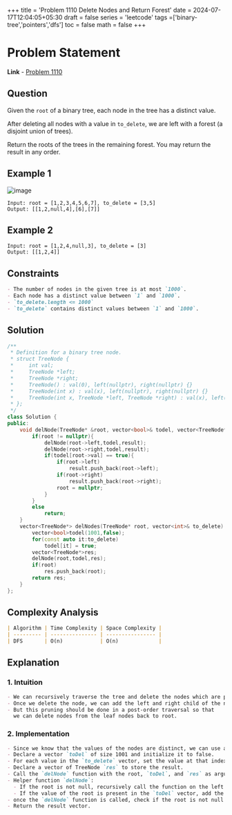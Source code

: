 +++
title = 'Problem 1110 Delete Nodes and Return Forest'
date = 2024-07-17T12:04:05+05:30
draft = false
series = 'leetcode'
tags =['binary-tree','pointers','dfs']
toc = false
math = false
+++

# Problem Statement

**Link** - [Problem 1110](https://leetcode.com/problems/delete-nodes-and-return-forest/description/)

## Question

Given the `root` of a binary tree, each node in the tree has a distinct value.

After deleting all nodes with a value in `to_delete`, we are left with a forest (a disjoint union of trees).

Return the roots of the trees in the remaining forest. You may return the result in any order.

## Example 1

![image](https://assets.leetcode.com/uploads/2019/07/01/screen-shot-2019-07-01-at-53836-pm.png)

```
Input: root = [1,2,3,4,5,6,7], to_delete = [3,5]
Output: [[1,2,null,4],[6],[7]]
```

## Example 2

```
Input: root = [1,2,4,null,3], to_delete = [3]
Output: [[1,2,4]]
```

## Constraints

```markdown
- The number of nodes in the given tree is at most `1000`.
- Each node has a distinct value between `1` and `1000`.
- `to_delete.length <= 1000`
- `to_delete` contains distinct values between `1` and `1000`.
```

## Solution

```cpp
/**
 * Definition for a binary tree node.
 * struct TreeNode {
 *     int val;
 *     TreeNode *left;
 *     TreeNode *right;
 *     TreeNode() : val(0), left(nullptr), right(nullptr) {}
 *     TreeNode(int x) : val(x), left(nullptr), right(nullptr) {}
 *     TreeNode(int x, TreeNode *left, TreeNode *right) : val(x), left(left), right(right) {}
 * };
 */
class Solution {
public:
    void delNode(TreeNode* &root, vector<bool>& todel, vector<TreeNode*>& result){
        if(root != nullptr){
            delNode(root->left,todel,result);
            delNode(root->right,todel,result);
            if(todel[root->val] == true){
                if(root->left)
                    result.push_back(root->left);
                if(root->right)
                    result.push_back(root->right);
                root = nullptr;
            }
        }
        else
            return;
    }
    vector<TreeNode*> delNodes(TreeNode* root, vector<int>& to_delete) {
        vector<bool>todel(1001,false);
        for(const auto it:to_delete)
            todel[it] = true;
        vector<TreeNode*>res;
        delNode(root,todel,res);
        if(root)
            res.push_back(root);
        return res;
    }
};
```

## Complexity Analysis

```markdown
| Algorithm | Time Complexity | Space Complexity |
| --------- | --------------- | ---------------- |
| DFS       | O(n)            | O(n)             |
```

## Explanation

### 1. Intuition

```markdown
- We can recursively traverse the tree and delete the nodes which are present in the `to_delete` vector.
- Once we delete the node, we can add the left and right child of the node to the result vector.
- But this pruning should be done in a post-order traversal so that
  we can delete nodes from the leaf nodes back to root.
```

### 2. Implementation

```markdown
- Since we know that the values of the nodes are distinct, we can use a vector of size 1001 to store the nodes to delete.
- Declare a vector `toDel` of size 1001 and initialize it to false.
- For each value in the `to_delete` vector, set the value at that index to true.
- Declare a vector of TreeNode `res` to store the result.
- Call the `delNode` function with the root, `toDel`, and `res` as arguments.
- Helper function `delNode`:
  - If the root is not null, recursively call the function on the left and right child.
  - If the value of the root is present in the `toDel` vector, add the left and right child to the result vector and set the root to null.
- once the `delNode` function is called, check if the root is not null and add it to the result vector.
- Return the result vector.
```
